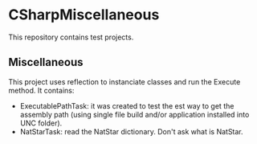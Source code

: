 # CSharpMiscellaneous

This repository contains test projects.

## Miscellaneous

This project uses reflection to instanciate classes and run the Execute method. It contains:
- ExecutablePathTask: it was created to test the est way to get the assembly path (using single file build and/or application installed into UNC folder).
- NatStarTask: read the NatStar dictionary. Don't ask what is NatStar.
